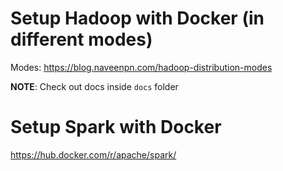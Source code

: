 # Setup Hadoop with Docker (in different modes)

Modes: https://blog.naveenpn.com/hadoop-distribution-modes

**NOTE**: Check out docs inside `docs` folder

# Setup Spark with Docker

https://hub.docker.com/r/apache/spark/
